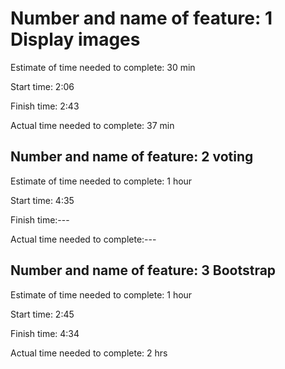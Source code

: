 # Number and name of feature: 1 Display images

Estimate of time needed to complete: 30 min

Start time: 2:06

Finish time: 2:43

Actual time needed to complete: 37 min

## Number and name of feature: 2 voting

Estimate of time needed to complete: 1 hour

Start time: 4:35

Finish time:---

Actual time needed to complete:---

## Number and name of feature: 3 Bootstrap

Estimate of time needed to complete: 1 hour

Start time: 2:45

Finish time: 4:34

Actual time needed to complete: 2 hrs